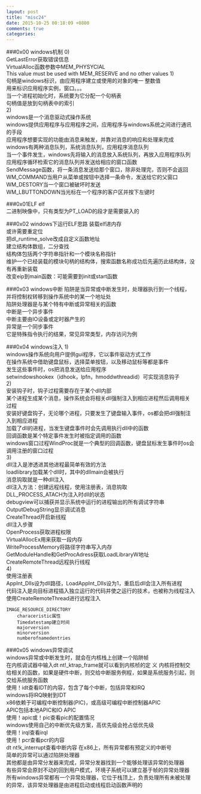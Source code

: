 ```yaml
---
layout: post
title: "misc24"
date: 2015-10-25 00:18:09 +0800
comments: true
categories: 
---
```

###0x00 windows机制
0)  
GetLastError获取错误信息  
VirtualAlloc函数参数中MEM_PHYSYCIAL  
This value must be used with MEM_RESERVE and no other values
1)  
句柄是windows标识，由应用程序建立或使用的对象的唯一 整数值  
用来标识应用程序实例，窗口。。。  
当一个进程初始化时，系统要为它分配一个句柄表  
句柄值是放到句柄表中的索引  
2)  
windows是一个消息驱动式操作系统  
windows提供应用程序与应用程序之间，应用程序与windows系统之间进行通讯的手段  
应用程序想要实现的功能由消息来触发，并靠对消息的响应和处理来完成  
windows有两种消息队列，系统消息队列，应用程序消息队列  
当一个事件发生，windows先将输入的消息放入系统队列，再放入应用程序队列  
应用程序循环检索它的消息队列并发送给相应的窗口函数  
SendMessage函数，将一条消息发送给那个窗口，除非处理完，否则不会返回  
WM_COMMAND当用户从菜单或按钮中选择一条命令，发送给它的父窗口   
WM_DESTORY当一个窗口被破坏时发送    
WM_LBUTTONDOWN当光标在一个程序的客户区并按下左键时  

###0x01ELF
elf  
二进制映像中，只有类型为PT_LOAD的段才是需要装入的

###0x02 windows下运行ELF思路
装载elf进内存  
或许需要重定位  
把dl_runtime_solve改成自定义函数地址  
建立结构体数组，二分查找    
结构体包括两个字符串指针和一个模块名称指针  
维护一个已经装载的模块句柄的结构体，搜索函数名称成功后先遍历此结构体，没有再重新装载  
改变eip到main函数：可能需要到init或start函数  

###0x03 windows中断
陷阱是当异常或中断发生时，处理器执行到一个线程，并将控制权转移到操作系统中的某一个地址处  
陷阱处理器是与某个特有中断或异常相关的函数  
中断是一个异步事件  
中断主要由IO设备或定时器产生的  
异常是一个同步事件  
它是特殊指令执行的结果，常见异常类型，内存访问为例  

###0x04 windows注入
1)  
windows操作系统向用户提供gui程序，它以事件驱动方式工作   
在操作系统中借助键盘鼠标，选择菜单按钮，以及移动鼠标等都是事件  
发生这些事件时，os把消息发送给应用程序  
setwindowshookex（idhook，lpfn，hmoddwthreadid）可实现消息钩子  
2)  
安装钩子时，钩子过程需要存在于某个dll内部  
某个进程生成某个消息，操作系统会将相关dll强制注入到相应进程然后调用相关过程  
安装好键盘钩子，无论哪个进程，只要发生了键盘输入事件，os都会把dll强制注入到相应进程  
加载了dll的进程，当发生键盘事件时会先调用执行dll中的函数  
回调函数是某个特定事件发生时被指定调用的函数  
windows窗口过程WindProc就是一个典型的回调函数，键盘鼠标发生事件时os会调用注册的窗口过程  
3)  
dll注入是渗透进其他进程最简单有效的方法  
loadlibrary加载某个dll时，其中的dllmain会被执行  
消息钩取就是一种dll注入    
dll注入方法：创建远程线程，使用注册表，消息钩取  
DLL_PROCESS_ATACH为注入时dll的状态  
debugview可以捕获并显示系统中运行的进程输出的所有调试字符串   
OutputDebugString显示调试消息    
CreateThread开启新线程  
dll注入步骤  
OpenProcess获取进程权限  
VirtualAllocEx用来获取一段内存  
WriteProcessMemory将路径字符串写入内存  
GetModuleHandle和GetProcAdress获取LoadLibraryW地址  
CreateRemoteThread远程执行线程  
4)  
使用注册表  
AppInt_Dlls设为dll路径，LoadAppInt_Dlls设为1，重启后dll会注入所有进程  
代码注入是向目标进程插入独立运行的代码并使之运行的技术，也被称为线程注入  
使用CreateRemoteThread进行远程注入    
    
    IMAGE_RESOURCE_DIRECTORY  
        characeristic属性  
        Timedatestamp建立时间  
        majorversion  
        minorversion  
        numberofnamedentries  


###0x05 windows异常调试   
windows异常或中断发生时，就会在内核栈上创建一个陷阱帧  
在内核调试器中输入dt nt!_ktrap_frame就可以看到内核桢的定  义
内核将控制交给相关的函数，如果是硬件中断，则交给中断服务例程，如果是系统服务引起，则交给系统服务函数  
使用！idt查看IDT的内容，包含了每个中断，包括异常和IRQ  
windows将IRQ映射到IDT  
x86依赖于可编程中断控制器(PIC)，或高级可编程中断控制器APIC  
APIC包括本地APIC和IO APIC  
使用！apic或！pic查看pic的配置情况  
windows使用自己的中断优先级方案，高优先级会抢占低优先级  
使用！irql查看irql  
使用！pcr查看pcr的内容  
dt nt!k_interrupt查看中断内容 
在x86上，所有异常都有预定义的中断号  
简单的异常可以通过陷阱处理器  
其他都是由异常分发器来完成，异常分发器找到一个能够处理该异常的处理器  
有些异常会原封不动的回到用户模式，环境子系统可以建立基于帧的异常处理器   
所有windows异常都有一个异常处理器，它位于栈顶上，负责处理所有未被处理的异常，该异常处理器是由进程启动或线程启动函数声明的  



